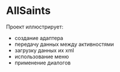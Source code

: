 # AllSaints

Проект иллюстрирует:

* создание адаптера
* передачу данных между активностями
* загрузку данных их xml
* использование меню
* применение диалогов
